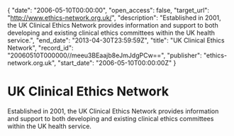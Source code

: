 {
  "date": "2006-05-10T00:00:00", 
  "open_access": false, 
  "target_url": "http://www.ethics-network.org.uk/", 
  "description": "Established in 2001, the UK Clinical Ethics Network provides information and support to both developing and existing clinical ethics committees within the UK health service.", 
  "end_date": "2013-04-30T23:59:59Z", 
  "title": "UK Clinical Ethics Network", 
  "record_id": "20060510T000000//meeu3BEaajb8eJmJdgPCw==", 
  "publisher": "ethics-network.org.uk", 
  "start_date": "2006-05-10T00:00:00Z"
}

# UK Clinical Ethics Network

Established in 2001, the UK Clinical Ethics Network provides information and support to both developing and existing clinical ethics committees within the UK health service.